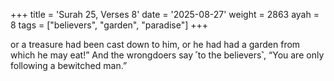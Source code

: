 +++
title = 'Surah 25, Verses 8'
date = '2025-08-27'
weight = 2863
ayah = 8
tags = ["believers", "garden", "paradise"]
+++

or a treasure had been cast down to him, or he had had a garden from which he may eat!” And the wrongdoers say ˹to the believers˺, “You are only following a bewitched man.”